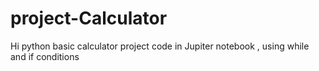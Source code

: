 # project-Calculator
Hi python basic calculator project code in Jupiter notebook , using while and if conditions
